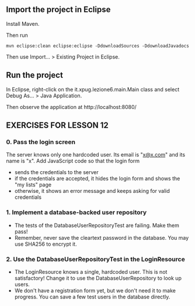 ## Import the project in Eclipse

Install Maven.

Then run

    mvn eclipse:clean eclipse:eclipse -DdownloadSources -DdownloadJavadocs

Then use Import... > Existing Project in Eclipse.

## Run the project

In Eclipse, right-click on the it.xpug.lezione6.main.Main class and select Debug As... > Java Application.

Then observe the application at http://localhost:8080/

## EXERCISES FOR LESSON 12


### 0. Pass the login screen

The server knows only one hardcoded user.  Its email is "x@x.com" and its name is "x".  Add JavaScript code so that the login form

  - sends the credentials to the server
  - if the credentials are accepted, it hides the login form and shows the "my lists" page
  - otherwise, it shows an error message and keeps asking for valid credentials

### 1. Implement a database-backed user repository

  - The tests of the DatabaseUserRepositoryTest are failing.  Make them pass!
  - Remember, never save the cleartext password in the database.  You may use SHA256 to encrypt it.

### 2. Use the DatabaseUserRepositoryTest in the LoginResource

  - The LoginResource knows a single, hardcoded user.  This is not satisfactory!  Change it to use the DatabaseUserRepository to look up users.
  - We don't have a registration form yet, but we don't need it to make progress.  You can save a few test users in the database directly.

